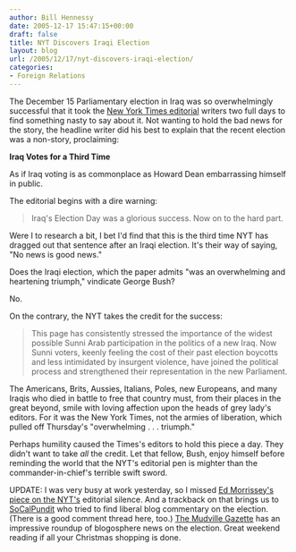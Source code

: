 ```yaml
---
author: Bill Hennessy
date: 2005-12-17 15:47:15+00:00
draft: false
title: NYT Discovers Iraqi Election
layout: blog
url: /2005/12/17/nyt-discovers-iraqi-election/
categories:
- Foreign Relations
---
```


The December 15 Parliamentary election in Iraq was so overwhelmingly successful that it took the [New York Times editorial](https://www.nytimes.com/2005/12/17/opinion/17sat1.html?hp) writers two full days to find something nasty to say about it.  Not wanting to hold the bad news for the story, the headline writer did his best to explain that the recent election was a  non-story, proclaiming:

**Iraq Votes for a Third Time**

As if Iraq voting is as commonplace as Howard Dean embarrassing himself in public.

The editorial begins with a dire warning:



> Iraq's Election Day was a glorious success. Now on to the hard part.



Were I to research a bit, I bet I'd find that this is the third time NYT has dragged out that sentence after an Iraqi election.  It's their way of saying, "No news is good news."

Does the Iraqi election, which the paper admits "was an overwhelming and heartening triumph," vindicate George Bush?

No.

On the contrary, the NYT takes the credit for the success:



> This page has consistently stressed the importance of the widest possible Sunni Arab participation in the politics of a new Iraq. Now Sunni voters, keenly feeling the cost of their past election boycotts and less intimidated by insurgent violence, have joined the political process and strengthened their representation in the new Parliament.



The Americans, Brits, Aussies, Italians, Poles, new Europeans, and many Iraqis who died in battle to free that country must, from their places in the great beyond, smile with loving affection upon the heads of grey lady's editors.  For it was the New York Times, not the armies of liberation, which pulled off Thursday's "overwhelming . . . triumph."

Perhaps humility caused the Times's editors to hold this piece a day.  They didn't want to take _all_ the credit.  Let that fellow, Bush, enjoy himself before reminding the world that the NYT's editorial pen is mighter than the commander-in-chief's terrible swift sword.


UPDATE:  I was very busy at work yesterday, so I missed [Ed Morrissey's piece on the NYT's](https://www.captainsquartersblog.com/mt/archives/005953.php) editorial silence.  And a trackback on that brings us to [SoCalPundit](https://socalpundit.com/blog/index.php/2005/12/15/liberal-blogs-choose-silence-on-iraq-elections/) who tried to find liberal blog commentary on the election.  (There is a good comment thread here, too.) [ The Mudville Gazette](https://www.mudvillegazette.com/archives/003950.html) has an impressive roundup of blogosphere news on the election.  Great weekend reading if all your Christmas shopping is done.
